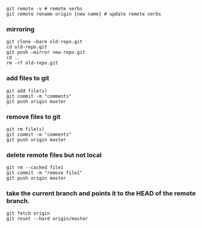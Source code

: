 
```
git remote -v # remote verbs
git remote rename origin {new name} # update remote verbs
```

### mirroring
```
git clone —bare old-repo.git
cd old-repo.git
git push —mirror new-repo.git
cd ..
rm -rf old-repo.git
```

### add files to git
```
git add file(s)
git commit -m "comments"
git push origin master
```

### remove files to git
```
git rm file(s)
git commit -m "comments"
git push origin master
```

### delete remote files but not local
```
git rm --cached file1
git commit -m "remove file1"
git push origin master
```

### take the current branch and points it to the HEAD of the remote branch.
```
git fetch origin
git reset --hard origin/master
```
